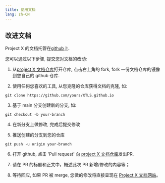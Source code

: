 ```yaml
---
title: 使用文档
lang: zh-CN
---
```


## 改进文档

Project X 的文档托管在[github](https://github.com/XTLS/XTLS.github.io)上.

您可以通过以下步骤, 提交您对文档的改动:

1. 从[project X 文档仓库](https://github.com/XTLS/XTLS.github.io)打开仓库, 点击右上角的 fork, fork 一份文档仓库的镜像到您自己的 github 仓库.


2. 使用任何您喜欢的工具, 从您克隆的仓库获得文档的克隆, 如:
```
git clone https://github.com/yours/XTLS.github.io
```

3. 基于 main 分支创建新的分支, 如:
```
git checkout -b your-branch
```

4. 在新分支上做修改, 完成后提交修改

5. 推送创建的分支到您的仓库
```
git push -u origin your-branch
```

6. 打开 github, 点击 'Pull request' 向 [project X 文档仓库](https://github.com/XTLS/XTLS.github.io)发出PR.

7. 请在 PR 的标题和正文中，概述此次 PR 新增/修改的内容等；

8. 等待回应, 如果 PR 被 merge, 您做的修改将直接呈现在 [Project X 文档网站](https://xtls.github.io)。